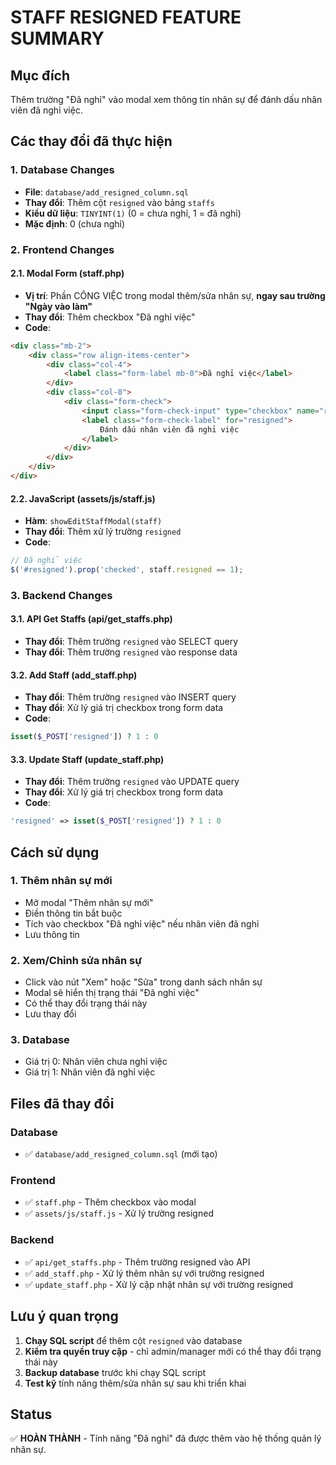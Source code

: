 # STAFF RESIGNED FEATURE SUMMARY

## Mục đích
Thêm trường "Đã nghỉ" vào modal xem thông tin nhân sự để đánh dấu nhân viên đã nghỉ việc.

## Các thay đổi đã thực hiện

### 1. Database Changes
- **File**: `database/add_resigned_column.sql`
- **Thay đổi**: Thêm cột `resigned` vào bảng `staffs`
- **Kiểu dữ liệu**: `TINYINT(1)` (0 = chưa nghỉ, 1 = đã nghỉ)
- **Mặc định**: 0 (chưa nghỉ)

### 2. Frontend Changes

#### 2.1. Modal Form (staff.php)
- **Vị trí**: Phần CÔNG VIỆC trong modal thêm/sửa nhân sự, **ngay sau trường "Ngày vào làm"**
- **Thay đổi**: Thêm checkbox "Đã nghỉ việc"
- **Code**:
```html
<div class="mb-2">
    <div class="row align-items-center">
        <div class="col-4">
            <label class="form-label mb-0">Đã nghỉ việc</label>
        </div>
        <div class="col-8">
            <div class="form-check">
                <input class="form-check-input" type="checkbox" name="resigned" id="resigned" value="1">
                <label class="form-check-label" for="resigned">
                    Đánh dấu nhân viên đã nghỉ việc
                </label>
            </div>
        </div>
    </div>
</div>
```

#### 2.2. JavaScript (assets/js/staff.js)
- **Hàm**: `showEditStaffModal(staff)`
- **Thay đổi**: Thêm xử lý trường `resigned`
- **Code**:
```javascript
// Đã nghỉ việc
$('#resigned').prop('checked', staff.resigned == 1);
```

### 3. Backend Changes

#### 3.1. API Get Staffs (api/get_staffs.php)
- **Thay đổi**: Thêm trường `resigned` vào SELECT query
- **Thay đổi**: Thêm trường `resigned` vào response data

#### 3.2. Add Staff (add_staff.php)
- **Thay đổi**: Thêm trường `resigned` vào INSERT query
- **Thay đổi**: Xử lý giá trị checkbox trong form data
- **Code**:
```php
isset($_POST['resigned']) ? 1 : 0
```

#### 3.3. Update Staff (update_staff.php)
- **Thay đổi**: Thêm trường `resigned` vào UPDATE query
- **Thay đổi**: Xử lý giá trị checkbox trong form data
- **Code**:
```php
'resigned' => isset($_POST['resigned']) ? 1 : 0
```

## Cách sử dụng

### 1. Thêm nhân sự mới
- Mở modal "Thêm nhân sự mới"
- Điền thông tin bắt buộc
- Tích vào checkbox "Đã nghỉ việc" nếu nhân viên đã nghỉ
- Lưu thông tin

### 2. Xem/Chỉnh sửa nhân sự
- Click vào nút "Xem" hoặc "Sửa" trong danh sách nhân sự
- Modal sẽ hiển thị trạng thái "Đã nghỉ việc"
- Có thể thay đổi trạng thái này
- Lưu thay đổi

### 3. Database
- Giá trị 0: Nhân viên chưa nghỉ việc
- Giá trị 1: Nhân viên đã nghỉ việc

## Files đã thay đổi

### Database
- ✅ `database/add_resigned_column.sql` (mới tạo)

### Frontend
- ✅ `staff.php` - Thêm checkbox vào modal
- ✅ `assets/js/staff.js` - Xử lý trường resigned

### Backend
- ✅ `api/get_staffs.php` - Thêm trường resigned vào API
- ✅ `add_staff.php` - Xử lý thêm nhân sự với trường resigned
- ✅ `update_staff.php` - Xử lý cập nhật nhân sự với trường resigned

## Lưu ý quan trọng
1. **Chạy SQL script** để thêm cột `resigned` vào database
2. **Kiểm tra quyền truy cập** - chỉ admin/manager mới có thể thay đổi trạng thái này
3. **Backup database** trước khi chạy SQL script
4. **Test kỹ** tính năng thêm/sửa nhân sự sau khi triển khai

## Status
✅ **HOÀN THÀNH** - Tính năng "Đã nghỉ" đã được thêm vào hệ thống quản lý nhân sự. 